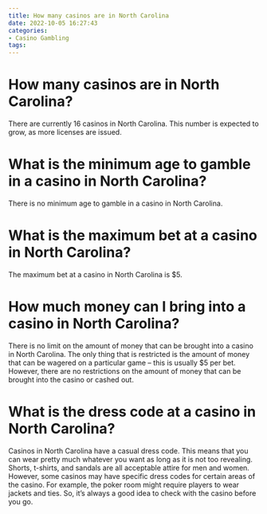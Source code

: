 ```yaml
---
title: How many casinos are in North Carolina
date: 2022-10-05 16:27:43
categories:
- Casino Gambling
tags:
---
```



#  How many casinos are in North Carolina?

There are currently 16 casinos in North Carolina. This number is expected to grow, as more licenses are issued.

#  What is the minimum age to gamble in a casino in North Carolina?

There is no minimum age to gamble in a casino in North Carolina.

#  What is the maximum bet at a casino in North Carolina?

The maximum bet at a casino in North Carolina is $5.

#  How much money can I bring into a casino in North Carolina?

There is no limit on the amount of money that can be brought into a casino in North Carolina. The only thing that is restricted is the amount of money that can be wagered on a particular game – this is usually $5 per bet. However, there are no restrictions on the amount of money that can be brought into the casino or cashed out.

#  What is the dress code at a casino in North Carolina?

Casinos in North Carolina have a casual dress code. This means that you can wear pretty much whatever you want as long as it is not too revealing. Shorts, t-shirts, and sandals are all acceptable attire for men and women. However, some casinos may have specific dress codes for certain areas of the casino. For example, the poker room might require players to wear jackets and ties. So, it’s always a good idea to check with the casino before you go.